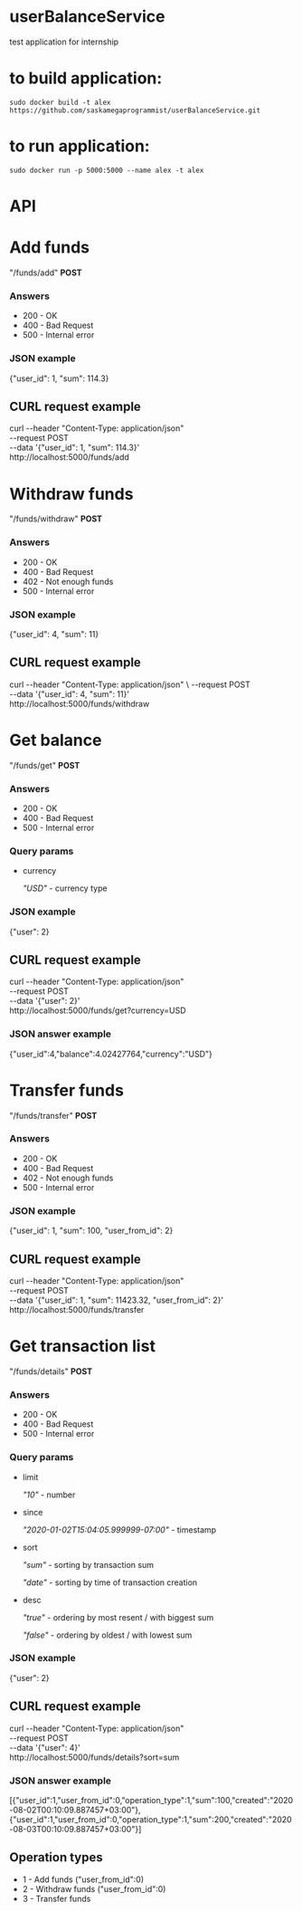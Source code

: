 # userBalanceService
test application for internship

# to build application:
`sudo docker build -t alex https://github.com/saskamegaprogrammist/userBalanceService.git`

# to run application:
`sudo docker run -p 5000:5000 --name alex -t alex`

# API

# Add funds
"/funds/add" **POST**

### Answers

- 200 - OK
- 400 - Bad Request
- 500 - Internal error

### JSON example

{"user_id": 1, "sum": 114.3}

## CURL request example

curl --header "Content-Type: application/json" \
  --request POST \
  --data '{"user_id": 1, "sum": 114.3}' \
   http://localhost:5000/funds/add
   
# Withdraw funds
"/funds/withdraw" **POST**

### Answers

- 200 - OK
- 400 - Bad Request
- 402 - Not enough funds
- 500 - Internal error

### JSON example

{"user_id": 4, "sum": 11}

## CURL request example

curl --header "Content-Type: application/json" \ 
 --request POST \
  --data '{"user_id": 4, "sum": 11}' \
  http://localhost:5000/funds/withdraw

# Get balance
"/funds/get" **POST**

### Answers

- 200 - OK
- 400 - Bad Request
- 500 - Internal error

### Query params

- currency 

    *"USD"* - currency type

### JSON example

{"user": 2}
    
## CURL request example

 curl --header "Content-Type: application/json"  \
    --request POST \
    --data '{"user": 2}' \
     http://localhost:5000/funds/get?currency=USD
     
### JSON answer example

{"user_id":4,"balance":4.02427764,"currency":"USD"}         
     

# Transfer funds
"/funds/transfer" **POST**

### Answers

- 200 - OK
- 400 - Bad Request
- 402 - Not enough funds
- 500 - Internal error

### JSON example

{"user_id": 1, "sum": 100, "user_from_id": 2}

## CURL request example

curl --header "Content-Type: application/json"  \
 --request POST \
 --data '{"user_id": 1, "sum": 11423.32, "user_from_id": 2}' \
 http://localhost:5000/funds/transfer

# Get transaction list
"/funds/details" **POST**

### Answers

- 200 - OK
- 400 - Bad Request
- 500 - Internal error

### Query params

- limit 

    *"10"* - number
- since

    *"2020-01-02T15:04:05.999999-07:00"* - timestamp
- sort

    *"sum"* - sorting by transaction sum 
    
    *"date"* - sorting by time of transaction creation
- desc  

    *"true"* - ordering by most resent / with biggest sum
    
    *"false"* - ordering by oldest / with lowest sum

### JSON example

{"user": 2}
    
## CURL request example

curl --header "Content-Type: application/json" \
  --request POST\
   --data '{"user": 4}'  \
   http://localhost:5000/funds/details?sort=sum
   
### JSON answer example

[{"user_id":1,"user_from_id":0,"operation_type":1,"sum":100,"created":"2020-08-02T00:10:09.887457+03:00"},
{"user_id":1,"user_from_id":0,"operation_type":1,"sum":200,"created":"2020-08-03T00:10:09.887457+03:00"}]

## Operation types

- 1 - Add funds ("user_from_id":0)
- 2 - Withdraw funds ("user_from_id":0)
- 3 - Transfer funds
